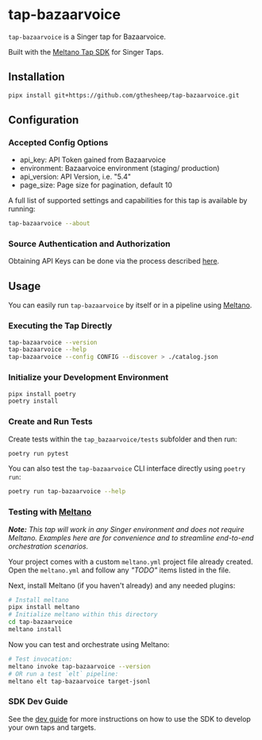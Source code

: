 # tap-bazaarvoice

`tap-bazaarvoice` is a Singer tap for Bazaarvoice.

Built with the [Meltano Tap SDK](https://sdk.meltano.com) for Singer Taps.

## Installation

```bash
pipx install git+https://github.com/gthesheep/tap-bazaarvoice.git
```

## Configuration

### Accepted Config Options

* api_key: API Token gained from Bazaarvoice
* environment: Bazaarvoice environment (staging/ production)
* api_version: API Version, i.e. "5.4"
* page_size: Page size for pagination, default 10

A full list of supported settings and capabilities for this
tap is available by running:

```bash
tap-bazaarvoice --about
```

### Source Authentication and Authorization

Obtaining API Keys can be done via the process described [here](https://developer.bazaarvoice.com/conversations-api/api-key-processes/requesting-api-keys).

## Usage

You can easily run `tap-bazaarvoice` by itself or in a pipeline using [Meltano](https://meltano.com/).

### Executing the Tap Directly

```bash
tap-bazaarvoice --version
tap-bazaarvoice --help
tap-bazaarvoice --config CONFIG --discover > ./catalog.json
```

### Initialize your Development Environment

```bash
pipx install poetry
poetry install
```

### Create and Run Tests

Create tests within the `tap_bazaarvoice/tests` subfolder and
  then run:

```bash
poetry run pytest
```

You can also test the `tap-bazaarvoice` CLI interface directly using `poetry run`:

```bash
poetry run tap-bazaarvoice --help
```

### Testing with [Meltano](https://www.meltano.com)

_**Note:** This tap will work in any Singer environment and does not require Meltano.
Examples here are for convenience and to streamline end-to-end orchestration scenarios._

Your project comes with a custom `meltano.yml` project file already created. Open the `meltano.yml` and follow any _"TODO"_ items listed in
the file.

Next, install Meltano (if you haven't already) and any needed plugins:

```bash
# Install meltano
pipx install meltano
# Initialize meltano within this directory
cd tap-bazaarvoice
meltano install
```

Now you can test and orchestrate using Meltano:

```bash
# Test invocation:
meltano invoke tap-bazaarvoice --version
# OR run a test `elt` pipeline:
meltano elt tap-bazaarvoice target-jsonl
```

### SDK Dev Guide

See the [dev guide](https://sdk.meltano.com/en/latest/dev_guide.html) for more instructions on how to use the SDK to 
develop your own taps and targets.
